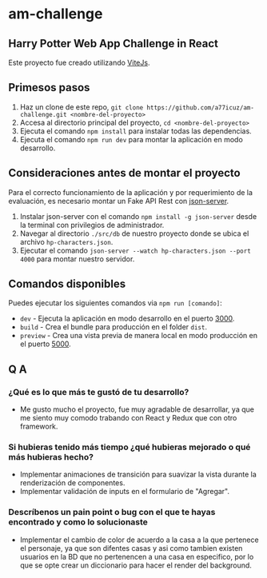 # am-challenge

## Harry Potter Web App Challenge in React

Este proyecto fue creado utilizando [ViteJs](https://github.com/vitejs/vite).


## Primesos pasos

1. Haz un clone de este repo, `git clone https://github.com/a77icuz/am-challenge.git <nombre-del-proyecto>`
2. Accesa al directorio principal del proyecto, `cd <nombre-del-proyecto>`
3. Ejecuta el comando `npm install` para instalar todas las dependencias.
4. Ejecuta el comando `npm run dev` para montar la aplicación en modo desarrollo.


## Consideraciones antes de montar el proyecto

Para el correcto funcionamiento de la aplicación y por requerimiento de la evaluación, es necesario montar un Fake API Rest con [json-server](https://github.com/typicode/json-server).

1. Instalar json-server con el comando `npm install -g json-server` desde la terminal con privilegios de administrador.
2. Navegar al directorio `./src/db` de nuestro proyecto donde se ubica el archivo `hp-characters.json`.
3. Ejecutar el comando `json-server --watch hp-characters.json --port 4000` para montar nuestro servidor.


## Comandos disponibles

Puedes ejecutar los siguientes comandos via `npm run [comando]`:

* `dev` - Ejecuta la aplicación en modo desarrollo en el puerto [3000](http://localhost:3000).
* `build` - Crea el bundle para producción en el folder `dist`.
* `preview` - Crea una vista previa de manera local en modo producción en el puerto [5000](http://localhost:5080).


## Q A

### ¿Qué es lo que más te gustó de tu desarrollo?

* Me gusto mucho el proyecto, fue muy agradable de desarrollar, ya que me siento muy comodo trabando con React y Redux que con otro framework.

### Si hubieras tenido más tiempo ¿qué hubieras mejorado o qué más hubieras hecho?

* Implementar animaciones de  transición para suavizar la vista durante la renderización de componentes.
* Implementar validación de inputs en el formulario de "Agregar".

### Descríbenos un pain point o bug con el que te hayas encontrado y como lo solucionaste

* Implementar el cambio de color de acuerdo a la casa a la que pertenece el personaje, ya que son difentes casas y asi como tambien existen usuarios en la BD que no pertenencen a una casa en especifico, por lo que se opte crear un diccionario para hacer el render del background.
